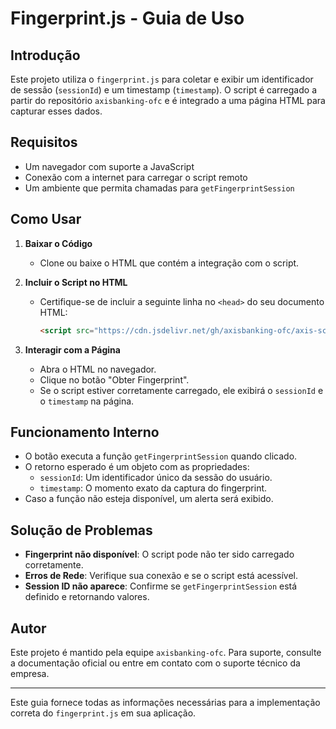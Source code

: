 # Fingerprint.js - Guia de Uso

## Introdução
Este projeto utiliza o `fingerprint.js` para coletar e exibir um identificador de sessão (`sessionId`) e um timestamp (`timestamp`). O script é carregado a partir do repositório `axisbanking-ofc` e é integrado a uma página HTML para capturar esses dados.

## Requisitos
- Um navegador com suporte a JavaScript
- Conexão com a internet para carregar o script remoto
- Um ambiente que permita chamadas para `getFingerprintSession`

## Como Usar
1. **Baixar o Código**
   - Clone ou baixe o HTML que contém a integração com o script.
   
2. **Incluir o Script no HTML**
   - Certifique-se de incluir a seguinte linha no `<head>` do seu documento HTML:
     ```html
     <script src="https://cdn.jsdelivr.net/gh/axisbanking-ofc/axis-scripts/fingerprint.js?ver=1.2"></script>
     ```

3. **Interagir com a Página**
   - Abra o HTML no navegador.
   - Clique no botão "Obter Fingerprint".
   - Se o script estiver corretamente carregado, ele exibirá o `sessionId` e o `timestamp` na página.

## Funcionamento Interno
- O botão executa a função `getFingerprintSession` quando clicado.
- O retorno esperado é um objeto com as propriedades:
  - `sessionId`: Um identificador único da sessão do usuário.
  - `timestamp`: O momento exato da captura do fingerprint.
- Caso a função não esteja disponível, um alerta será exibido.

## Solução de Problemas
- **Fingerprint não disponível**: O script pode não ter sido carregado corretamente.
- **Erros de Rede**: Verifique sua conexão e se o script está acessível.
- **Session ID não aparece**: Confirme se `getFingerprintSession` está definido e retornando valores.

## Autor
Este projeto é mantido pela equipe `axisbanking-ofc`. Para suporte, consulte a documentação oficial ou entre em contato com o suporte técnico da empresa.

---
Este guia fornece todas as informações necessárias para a implementação correta do `fingerprint.js` em sua aplicação.

